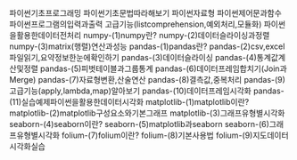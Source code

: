 
파이썬기초프로그래밍
파이썬기초문법따라해보기
파이썬자료형
파이썬제어문과함수
파이썬프로그램의입력과출력
고급기능(listcomprehension,예외처리,모듈화)
파이썬을활용한데이터전처리
numpy-(1)numpy란?
numpy-(2)데이터슬라이싱과정렬
numpy-(3)matrix(행렬)연산과성능
pandas-(1)pandas란?
pandas-(2)csv,excel파일읽기,요약정보한눈에확인하기
pandas-(3)데이터슬라이싱
pandas-(4)통계값계산및정렬
pandas-(5)피벗테이블과그룹통계
pandas-(6)데이터프레임합치기(Join과Merge)
pandas-(7)자료형변환,산술연산
pandas-(8)결측값,중복처리
pandas-(9)고급기능(apply,lambda,map)알아보기
pandas-(10)데이터프레임시각화
pandas-(11)실습예제파이썬을활용한데이터시각화
matplotlib-(1)matplotlib이란?
matplotlib-(2)matplotlib구성요소와기본그래프
matplotlib-(3)그래프유형별시각화
seaborn-(4)seaborn이란?
seaborn-(5)matplotlib과seaborn
seaborn-(6)그래프유형별시각화
folium-(7)folium이란?
folium-(8)기본사용법
folium-(9)지도데이터시각화실습
